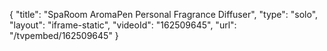 {
    "title": "SpaRoom AromaPen Personal Fragrance Diffuser",
    "type": "solo",
    "layout": "iframe-static",
    "videoId": "162509645",
    "url": "\/tvpembed\/162509645"
}
